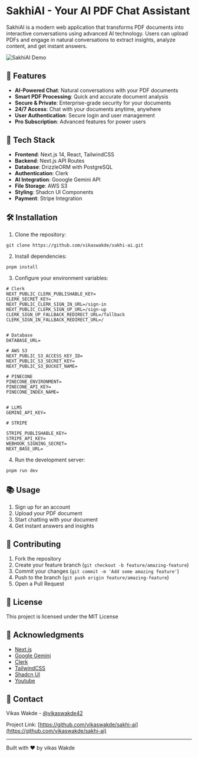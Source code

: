 # SakhiAI - Your AI PDF Chat Assistant

SakhiAI is a modern web application that transforms PDF documents into interactive conversations using advanced AI technology. Users can upload PDFs and engage in natural conversations to extract insights, analyze content, and get instant answers.

![SakhiAI Demo](public/demo.gif)

## 🌟 Features

- **AI-Powered Chat**: Natural conversations with your PDF documents
- **Smart PDF Processing**: Quick and accurate document analysis
- **Secure & Private**: Enterprise-grade security for your documents
- **24/7 Access**: Chat with your documents anytime, anywhere
- **User Authentication**: Secure login and user management
- **Pro Subscription**: Advanced features for power users

## 🚀 Tech Stack

- **Frontend**: Next.js 14, React, TailwindCSS
- **Backend**: Next.js API Routes
- **Database**: DrizzleORM with PostgreSQL
- **Authentication**: Clerk
- **AI Integration**: Gooogle Gemini API
- **File Storage**: AWS S3
- **Styling**: Shadcn UI Components
- **Payment**: Stripe Integration

## 🛠️ Installation

1. Clone the repository:

```
git clone https://github.com/vikaswakde/sakhi-ai.git
```

2. Install dependencies:

```
pnpm install
```

3. Configure your environment variables:

```env
# Clerk
NEXT_PUBLIC_CLERK_PUBLISHABLE_KEY=
CLERK_SECRET_KEY=
NEXT_PUBLIC_CLERK_SIGN_IN_URL=/sign-in
NEXT_PUBLIC_CLERK_SIGN_UP_URL=/sign-up
CLERK_SIGN_UP_FALLBACK_REDIRECT_URL=/fallback
CLERK_SIGN_IN_FALLBACK_REDIRECT_URL=/


# Database
DATABASE_URL=

# AWS S3
NEXT_PUBLIC_S3_ACCESS_KEY_ID=
NEXT_PUBLIC_S3_SECRET_KEY=
NEXT_PUBLIC_S3_BUCKET_NAME=

# PINECONE
PINECONE_ENVIRONMENT=
PINECONE_API_KEY=
PINECONE_INDEX_NAME=


# LLMS
GEMINI_API_KEY=

# STRIPE

STRIPE_PUBLISHABLE_KEY=
STRIPE_API_KEY=
WEBHOOK_SIGNING_SECRET=
NEXT_BASE_URL=
```

4. Run the development server:

```bash
pnpm run dev
```

## 📚 Usage

1. Sign up for an account
2. Upload your PDF document
3. Start chatting with your document
4. Get instant answers and insights

## 🤝 Contributing

1. Fork the repository
2. Create your feature branch (`git checkout -b feature/amazing-feature`)
3. Commit your changes (`git commit -m 'Add some amazing feature'`)
4. Push to the branch (`git push origin feature/amazing-feature`)
5. Open a Pull Request

## 📄 License

This project is licensed under the MIT License

## 👏 Acknowledgments

- [Next.js](https://nextjs.org/)
- [Google Gemini](https://ai.google.dev/)
- [Clerk](https://clerk.dev/)
- [TailwindCSS](https://tailwindcss.com/)
- [Shadcn UI](https://ui.shadcn.com/)
- [Youtube](https://https://www.youtube.com/watch?v=bZFedu-0emE)

## 📧 Contact

Vikas Wakde - [@vikaswakde42](https://x.com/vikaswakde42)

Project Link: [https://github.com/vikaswakde/sakhi-ai](https://github.com/vikaswakde/sakhi-ai)

---

Built with ❤️ by vikas Wakde
